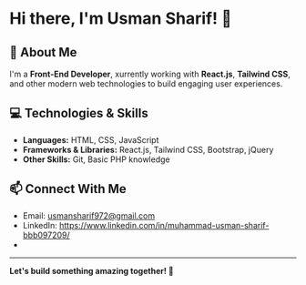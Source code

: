 # Hi there, I'm Usman Sharif! 👋

## 🚀 About Me
I'm a **Front-End Developer**, xurrently working with **React.js**, **Tailwind CSS**, and other modern web technologies to build engaging user experiences.

## 💻 Technologies & Skills
- **Languages:** HTML, CSS, JavaScript
- **Frameworks & Libraries:** React.js, Tailwind CSS, Bootstrap, jQuery
- **Other Skills:** Git, Basic PHP knowledge

## 📫 Connect With Me
- Email: usmansharif972@gmail.com
- LinkedIn: https://www.linkedin.com/in/muhammad-usman-sharif-bbb097209/
- 
---
**Let's build something amazing together! 🚀**

